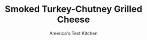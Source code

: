 ---
layout: ../../layouts/MarkdownPostLayout.astro
title: Smoked Turkey-Chutney Grilled Cheese
author: America's Test Kitchen
pubDate: 2023-03-15
description: "Skip the skillet and turn on the oven: Thats one secret to grilled cheese for a crowd."
image_url: https://res.cloudinary.com/hksqkdlah/image/upload/ar_1:1,c_fill,dpr_2.0,f_auto,fl_lossy.progressive.strip_profile,g_faces:auto,q_auto:low,w_344/8360_sfs-grilledcheese-22-cco
tags: ["Main Courses","Cheese","Turkey","Sandwiches"]
calories: 5378
protein: 17
carbohydrates: 19
fats: 
fiber: 1
ingredients: ["2 2/3 cups, shredded sharp cheddar cheese","1 1/3 cups, shredded Monterey Jack cheese","16 slices, hearty white sandwich bread","8 tablespoons (1 stick), unsalted butter, melted","1/2 cup, chutney","1/2 , red onion, sliced","8 slices, smoked turkey or chicken"]
serves: 18
time: "30 minutes"
instructions: ["PREHEAT BAKING SHEETS Adjust oven racks to middle and lower-middle positions. Place 1 baking sheet on each rack and heat oven to 450 degrees.","ASSEMBLE SANDWICHES Combine cheeses in bowl. Brush one side of each slice of bread with melted butter. Spread each sandwich with 1 tablespoon chutney and then layer with 1/4 cup cheese, a few onion slices, 1 slice smoked turkey or chicken, and additional 1/4 cup cheese. Cover with remaining bread slices, buttered side up, and press down gently.","BAKE SANDWICHES Remove hot baking sheets from oven and place on cooling rack. Arrange sandwiches on 1 sheet. Return to middle rack of oven, and carefully place second sheet over sandwiches, rim side up. Bake sandwiches until golden, 5 to 6 minutes. Remove top baking sheet and transfer sheet with sandwiches to cooling rack. Serve."]
nutrition: ["156 mg Potassium","236 mg Phosphorus","238 mg Calcium","1 mg Iron","28 mg Magnesium","352 mg Sodium","1 mg Zinc","17 g Fat","4 mg Niacin (B3)","4 g Monounsaturated","1 g Polyunsaturated","66 mg Cholesterol","9 g Saturated","1 g Fiber","5 µg Folic acid","27 µg Folate (food)","7 g Sugars","2 µg Vitamin K","52 g Water","19 g Carbs","36 µg Folate equivalent (total)","17 g Protein","117 µg Vitamin A","298 kcal Energy","5 g Sugars, added","5378 calories"]
notes: "You’ll need two rimmed baking sheets for this recipe, or see the step by step Plan B (below left)."
---